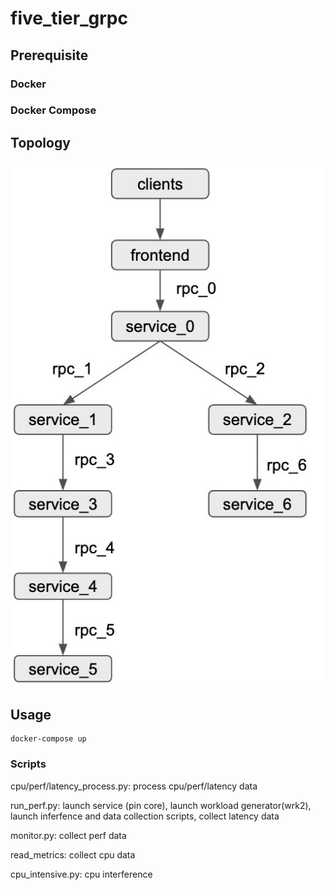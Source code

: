 # five_tier_grpc

## Prerequisite

### Docker

### Docker Compose

## Topology

![topology](./topology.jpg)

## Usage

```
docker-compose up
```

### Scripts

cpu/perf/latency_process.py: process cpu/perf/latency data

run_perf.py: launch service (pin core), launch workload generator(wrk2), launch inferfence and data collection scripts, collect latency data

monitor.py: collect perf data

read_metrics: collect cpu data

cpu_intensive.py: cpu interference
